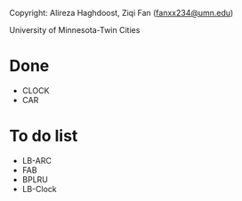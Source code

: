 Copyright: Alireza Haghdoost, Ziqi Fan (fanxx234@umn.edu)

University of Minnesota-Twin Cities

Done
=========
- CLOCK
- CAR

To do list
=========
- LB-ARC
- FAB
- BPLRU
- LB-Clock
